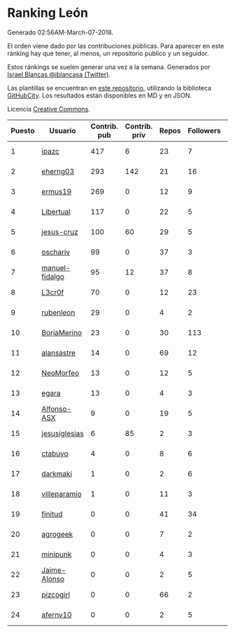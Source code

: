 # Ranking León

Generado 02:56AM-March-07-2018.

El orden viene dado por las contribuciones públicas. Para aparecer en este ránking hay que tener, al menos, un repositorio público y un seguidor.

Estos ránkings se suelen generar una vez a la semana. Generados por [Israel Blancas @iblancasa](https://github.com/iblancasa/) [(Twitter)](https://twitter.com/iblancasa).

Las plantillas se encuentran en [este repositorio](https://github.com/iblancasa/GH-Spanish-Ranking), utilizando la biblioteca [GitHubCity](https://github.com/iblancasa/GitHubCity). Los resultados están disponibles en MD y en JSON.

Licencia [Creative Commons](https://creativecommons.org/licenses/by/4.0/).

| Puesto   |  Usuario  | Contrib. pub | Contrib. priv |Repos| Followers | Desde |  Avatar  |
|----------|-----------|--------------|---------------|-----|-----------|-------|----------|
|1|[ipazc](https://github.com/ipazc)|417|6|23|7|2014-03-03|![ipazc](https://avatars0.githubusercontent.com/u/6841743)|
|2|[eherng03](https://github.com/eherng03)|293|142|21|16|2016-03-03|![eherng03](https://avatars1.githubusercontent.com/u/17623621)|
|3|[ermus19](https://github.com/ermus19)|269|0|12|9|2012-12-14|![ermus19](https://avatars3.githubusercontent.com/u/3046446)|
|4|[Libertual](https://github.com/Libertual)|117|0|22|5|2014-11-17|![Libertual](https://avatars1.githubusercontent.com/u/9809302)|
|5|[jesus-cruz](https://github.com/jesus-cruz)|100|60|29|5|2016-03-04|![jesus-cruz](https://avatars2.githubusercontent.com/u/17657793)|
|6|[oschariv](https://github.com/oschariv)|99|0|37|3|2016-09-26|![oschariv](https://avatars1.githubusercontent.com/u/22443024)|
|7|[manuel-fidalgo](https://github.com/manuel-fidalgo)|95|12|37|8|2016-02-05|![manuel-fidalgo](https://avatars1.githubusercontent.com/u/17085524)|
|8|[L3cr0f](https://github.com/L3cr0f)|70|0|12|23|2016-02-25|![L3cr0f](https://avatars0.githubusercontent.com/u/17481756)|
|9|[rubenleon](https://github.com/rubenleon)|29|0|4|2|2017-06-08|![rubenleon](https://avatars3.githubusercontent.com/u/29290728)|
|10|[BorjaMerino](https://github.com/BorjaMerino)|23|0|30|113|2012-05-03|![BorjaMerino](https://avatars1.githubusercontent.com/u/1701534)|
|11|[alansastre](https://github.com/alansastre)|14|0|69|12|2013-12-02|![alansastre](https://avatars0.githubusercontent.com/u/6086933)|
|12|[NeoMorfeo](https://github.com/NeoMorfeo)|13|0|12|5|2013-03-04|![NeoMorfeo](https://avatars2.githubusercontent.com/u/3766333)|
|13|[egara](https://github.com/egara)|13|0|4|3|2015-08-07|![egara](https://avatars0.githubusercontent.com/u/13696843)|
|14|[Alfonso-ASX](https://github.com/Alfonso-ASX)|9|0|19|5|2012-01-11|![Alfonso-ASX](https://avatars2.githubusercontent.com/u/1320670)|
|15|[jesusiglesias](https://github.com/jesusiglesias)|6|85|2|3|2015-02-27|![jesusiglesias](https://avatars1.githubusercontent.com/u/11229430)|
|16|[ctabuyo](https://github.com/ctabuyo)|4|0|8|6|2015-08-12|![ctabuyo](https://avatars1.githubusercontent.com/u/13765677)|
|17|[darkmaki](https://github.com/darkmaki)|1|0|2|6|2014-12-01|![darkmaki](https://avatars0.githubusercontent.com/u/10024998)|
|18|[villeparamio](https://github.com/villeparamio)|1|0|11|3|2015-12-01|![villeparamio](https://avatars2.githubusercontent.com/u/16100827)|
|19|[finitud](https://github.com/finitud)|0|0|41|34|2010-02-24|![finitud](https://avatars2.githubusercontent.com/u/209716)|
|20|[agrogeek](https://github.com/agrogeek)|0|0|7|2|2009-04-01|![agrogeek](https://avatars0.githubusercontent.com/u/69480)|
|21|[minipunk](https://github.com/minipunk)|0|0|4|3|2012-09-20|![minipunk](https://avatars0.githubusercontent.com/u/2388305)|
|22|[Jaime-Alonso](https://github.com/Jaime-Alonso)|0|0|2|5|2014-01-28|![Jaime-Alonso](https://avatars2.githubusercontent.com/u/6524034)|
|23|[pizcogirl](https://github.com/pizcogirl)|0|0|66|2|2014-09-26|![pizcogirl](https://avatars2.githubusercontent.com/u/8928281)|
|24|[afernv10](https://github.com/afernv10)|0|0|2|5|2017-02-23|![afernv10](https://avatars0.githubusercontent.com/u/25979114)|
